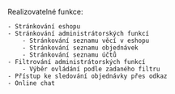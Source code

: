 Realizovatelné funkce:

    - Stránkování eshopu
    - Stránkování administrátorských funkcí
        - Stránkování seznamu věcí v eshopu
        - Stránkování seznamu objednávek
        - Stránkování seznamu účtů
    - Filtrování administrátorských funkcí
        - Výběr ovládání podle zadaného filtru
    - Přístup ke sledování objednávky přes odkaz
    - Online chat